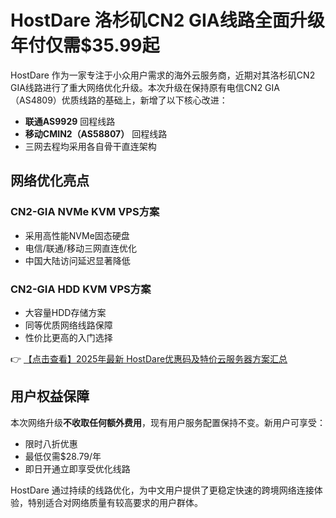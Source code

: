 # HostDare 洛杉矶CN2 GIA线路全面升级 年付仅需$35.99起

HostDare 作为一家专注于小众用户需求的海外云服务商，近期对其洛杉矶CN2 GIA线路进行了重大网络优化升级。本次升级在保持原有电信CN2 GIA（AS4809）优质线路的基础上，新增了以下核心改进：

- **联通AS9929** 回程线路
- **移动CMIN2（AS58807）** 回程线路
- 三网去程均采用各自骨干直连架构

## 网络优化亮点

### CN2-GIA NVMe KVM VPS方案
- 采用高性能NVMe固态硬盘
- 电信/联通/移动三网直连优化
- 中国大陆访问延迟显著降低

### CN2-GIA HDD KVM VPS方案
- 大容量HDD存储方案
- 同等优质网络线路保障
- 性价比更高的入门选择

👉 [【点击查看】2025年最新 HostDare优惠码及特价云服务器方案汇总](https://bit.ly/hostdare)

## 用户权益保障
本次网络升级**不收取任何额外费用**，现有用户服务配置保持不变。新用户可享受：
- 限时八折优惠
- 最低仅需$28.79/年
- 即日开通立即享受优化线路

HostDare 通过持续的线路优化，为中文用户提供了更稳定快速的跨境网络连接体验，特别适合对网络质量有较高要求的用户群体。